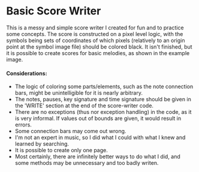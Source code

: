 # Basic Score Writer 

This is a messy and simple score writer I created for fun and to practice some concepts. The score is constructed on a pixel level logic, with the symbols being sets of coordinates of which pixels (relatively to an origin point at the symbol image file) should be colored black. It isn't finished, but it is possible to create scores for basic melodies, as shown in the example image. 

#### Considerations:

- The logic of coloring some parts/elements, such as the note connection bars, might be unintelligible for it is nearly arbitrary.
- The notes, pauses, key signature and time signature should be given in the 'WRITE' section at the end of the score-writer code.
- There are no exceptions (thus nor exception handling) in the code, as it is very informal. If values out of bounds are given, it would result in errors.
- Some connection bars may come out wrong.
- I'm not an expert in music, so I did what I could with what I knew and learned by searching.
- It is possible to create only one page.
- Most certainly, there are infinitely better ways to do what I did, and some methods may be unnecessary and too badly writen.